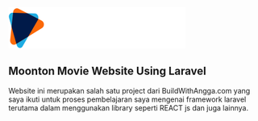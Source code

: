 ![Logo App](/public/images/moonton-white.svg)

## Moonton Movie Website Using Laravel

Website ini merupakan salah satu project dari BuildWithAngga.com yang saya ikuti untuk proses pembelajaran saya mengenai framework laravel terutama dalam menggunakan library seperti REACT js dan juga lainnya.
